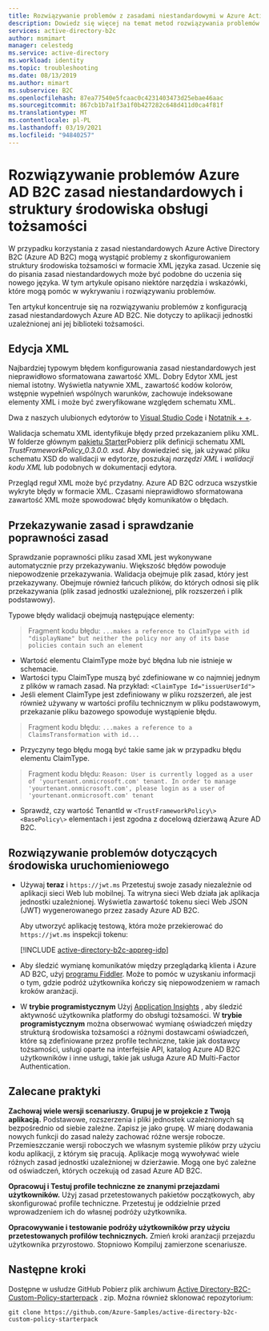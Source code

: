 ```yaml
---
title: Rozwiązywanie problemów z zasadami niestandardowymi w Azure Active Directory B2C
description: Dowiedz się więcej na temat metod rozwiązywania problemów podczas pracy z zasadami niestandardowymi w programie Azure Active Directory B2C.
services: active-directory-b2c
author: msmimart
manager: celestedg
ms.service: active-directory
ms.workload: identity
ms.topic: troubleshooting
ms.date: 08/13/2019
ms.author: mimart
ms.subservice: B2C
ms.openlocfilehash: 87ea77540e5fcaac0c4231403473d25ebae46aac
ms.sourcegitcommit: 867cb1b7a1f3a1f0b427282c648d411d0ca4f81f
ms.translationtype: MT
ms.contentlocale: pl-PL
ms.lasthandoff: 03/19/2021
ms.locfileid: "94840257"
---
```

# <a name="troubleshoot-azure-ad-b2c-custom-policies-and-identity-experience-framework"></a>Rozwiązywanie problemów Azure AD B2C zasad niestandardowych i struktury środowiska obsługi tożsamości

W przypadku korzystania z zasad niestandardowych Azure Active Directory B2C (Azure AD B2C) mogą wystąpić problemy z skonfigurowaniem struktury środowiska tożsamości w formacie XML języka zasad. Uczenie się do pisania zasad niestandardowych może być podobne do uczenia się nowego języka. W tym artykule opisano niektóre narzędzia i wskazówki, które mogą pomóc w wykrywaniu i rozwiązywaniu problemów.

Ten artykuł koncentruje się na rozwiązywaniu problemów z konfiguracją zasad niestandardowych Azure AD B2C. Nie dotyczy to aplikacji jednostki uzależnionej ani jej biblioteki tożsamości.

## <a name="xml-editing"></a>Edycja XML

Najbardziej typowym błędem konfigurowania zasad niestandardowych jest nieprawidłowo sformatowana zawartość XML. Dobry Edytor XML jest niemal istotny. Wyświetla natywnie XML, zawartość kodów kolorów, wstępnie wypełnień wspólnych warunków, zachowuje indeksowane elementy XML i może być zweryfikowane względem schematu XML.

Dwa z naszych ulubionych edytorów to [Visual Studio Code](https://code.visualstudio.com/) i [Notatnik + +](https://notepad-plus-plus.org/).

Walidacja schematu XML identyfikuje błędy przed przekazaniem pliku XML. W folderze głównym [pakietu Starter](https://github.com/Azure-Samples/active-directory-b2c-custom-policy-starterpack)Pobierz plik definicji schematu XML *TrustFrameworkPolicy_0.3.0.0. xsd*. Aby dowiedzieć się, jak używać pliku schematu XSD do walidacji w edytorze, poszukaj *narzędzi XML* i *walidacji kodu XML* lub podobnych w dokumentacji edytora.

Przegląd reguł XML może być przydatny. Azure AD B2C odrzuca wszystkie wykryte błędy w formacie XML. Czasami nieprawidłowo sformatowana zawartość XML może spowodować błędy komunikatów o błędach.

## <a name="upload-policies-and-policy-validation"></a>Przekazywanie zasad i sprawdzanie poprawności zasad

Sprawdzanie poprawności pliku zasad XML jest wykonywane automatycznie przy przekazywaniu. Większość błędów powoduje niepowodzenie przekazywania. Walidacja obejmuje plik zasad, który jest przekazywany. Obejmuje również łańcuch plików, do których odnosi się plik przekazywania (plik zasad jednostki uzależnionej, plik rozszerzeń i plik podstawowy).

Typowe błędy walidacji obejmują następujące elementy:

> Fragment kodu błędu: `...makes a reference to ClaimType with id "displayName" but neither the policy nor any of its base policies contain such an element`

* Wartość elementu ClaimType może być błędna lub nie istnieje w schemacie.
* Wartości typu ClaimType muszą być zdefiniowane w co najmniej jednym z plików w ramach zasad.
    Na przykład: `<ClaimType Id="issuerUserId">`
* Jeśli element ClaimType jest zdefiniowany w pliku rozszerzeń, ale jest również używany w wartości profilu technicznym w pliku podstawowym, przekazanie pliku bazowego spowoduje wystąpienie błędu.

> Fragment kodu błędu: `...makes a reference to a ClaimsTransformation with id...`

* Przyczyny tego błędu mogą być takie same jak w przypadku błędu elementu ClaimType.

> Fragment kodu błędu: `Reason: User is currently logged as a user of 'yourtenant.onmicrosoft.com' tenant. In order to manage 'yourtenant.onmicrosoft.com', please login as a user of 'yourtenant.onmicrosoft.com' tenant`

* Sprawdź, czy wartość TenantId w `<TrustFrameworkPolicy\>` `<BasePolicy\>` elementach i jest zgodna z docelową dzierżawą Azure AD B2C.

## <a name="troubleshoot-the-runtime"></a>Rozwiązywanie problemów dotyczących środowiska uruchomieniowego

* Używaj **teraz** i `https://jwt.ms` Przetestuj swoje zasady niezależnie od aplikacji sieci Web lub mobilnej. Ta witryna sieci Web działa jak aplikacja jednostki uzależnionej. Wyświetla zawartość tokenu sieci Web JSON (JWT) wygenerowanego przez zasady Azure AD B2C.

    Aby utworzyć aplikację testową, która może przekierować do `https://jwt.ms` inspekcji tokenu:

    [!INCLUDE [active-directory-b2c-appreg-idp](../../includes/active-directory-b2c-appreg-idp.md)]

* Aby śledzić wymianę komunikatów między przeglądarką klienta i Azure AD B2C, użyj [programu Fiddler](https://www.telerik.com/fiddler). Może to pomóc w uzyskaniu informacji o tym, gdzie podróż użytkownika kończy się niepowodzeniem w ramach kroków aranżacji.

* W **trybie programistycznym** Użyj [Application Insights](troubleshoot-with-application-insights.md) , aby śledzić aktywność użytkownika platformy do obsługi tożsamości. W **trybie programistycznym** można obserwować wymianę oświadczeń między strukturą środowiska tożsamości a różnymi dostawcami oświadczeń, które są zdefiniowane przez profile techniczne, takie jak dostawcy tożsamości, usługi oparte na interfejsie API, katalog Azure AD B2C użytkowników i inne usługi, takie jak usługa Azure AD Multi-Factor Authentication.

## <a name="recommended-practices"></a>Zalecane praktyki

**Zachowaj wiele wersji scenariuszy. Grupuj je w projekcie z Twoją aplikacją.** Podstawowe, rozszerzenia i pliki jednostek uzależnionych są bezpośrednio od siebie zależne. Zapisz je jako grupę. W miarę dodawania nowych funkcji do zasad należy zachować różne wersje robocze. Przemieszczanie wersji roboczych we własnym systemie plików przy użyciu kodu aplikacji, z którym się pracują. Aplikacje mogą wywoływać wiele różnych zasad jednostki uzależnionej w dzierżawie. Mogą one być zależne od oświadczeń, których oczekują od zasad Azure AD B2C.

**Opracowuj i Testuj profile techniczne ze znanymi przejazdami użytkowników.** Użyj zasad przetestowanych pakietów początkowych, aby skonfigurować profile techniczne. Przetestuj je oddzielnie przed wprowadzeniem ich do własnej podróży użytkownika.

**Opracowywanie i testowanie podróży użytkowników przy użyciu przetestowanych profilów technicznych.** Zmień kroki aranżacji przejazdu użytkownika przyrostowo. Stopniowo Kompiluj zamierzone scenariusze.

## <a name="next-steps"></a>Następne kroki

Dostępne w usłudze GitHub Pobierz plik archiwum [Active Directory-B2C-Custom-Policy-starterpack](https://github.com/Azure-Samples/active-directory-b2c-custom-policy-starterpack/archive/master.zip) . zip. Można również sklonować repozytorium:

```
git clone https://github.com/Azure-Samples/active-directory-b2c-custom-policy-starterpack
```
